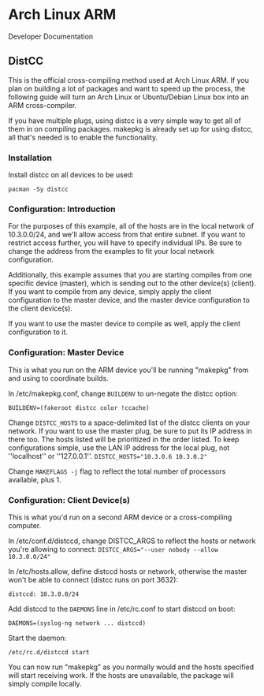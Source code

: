 # Arch Linux ARM #

<div class="meta subtitle">Developer Documentation</div>

## DistCC ##
This is the official cross-compiling method used at Arch Linux ARM. If you plan on building a lot of packages and want to speed up the process, the following guide will turn an Arch Linux or Ubuntu/Debian Linux box into an ARM cross-compiler.

If you have multiple plugs, using distcc is a very simple way to get all of them in on compiling packages. makepkg is already set up for using distcc, all that's needed is to enable the functionality.

### Installation ###

Install distcc on all devices to be used:
  
  `pacman -Sy distcc`

### Configuration: Introduction ###
For the purposes of this example, all of the hosts are in the local network of 10.3.0.0/24, and we'll allow access from that entire subnet. If you want to restrict access further, you will have to specify individual IPs. Be sure to change the address from the examples to fit your local network configuration.

Additionally, this example assumes that you are starting compiles from one specific device (master), which is sending out to the other device(s) (client). If you want to compile from any device, simply apply the client configuration to the master device, and the master device configuration to the client device(s).

If you want to use the master device to compile as well, apply the client configuration to it.

### Configuration: Master Device ###
This is what you run on the ARM device you'll be running "makepkg" from and using to coordinate builds.

In /etc/makepkg.conf, change `BUILDENV` to un-negate the distcc option:
    
  `BUILDENV=(fakeroot distcc color !ccache)`

Change `DISTCC_HOSTS` to a space-delimited list of the distcc clients on your network. If you want to use the master plug, be sure to put its IP address in there too. The hosts listed will be prioritized in the order listed. To keep configurations simple, use the LAN IP address for the local plug, not ''localhost'' or ''127.0.0.1''.
  `DISTCC_HOSTS="10.3.0.6 10.3.0.2" `

Change `MAKEFLAGS -j` flag to reflect the total number of processors available, plus 1.

### Configuration: Client Device(s) ###
This is what you'd run on a second ARM device or a cross-compiling computer.

In /etc/conf.d/distccd, change DISTCC_ARGS to reflect the hosts or network you're allowing to connect:
  `DISTCC_ARGS="--user nobody --allow 10.3.0.0/24" `

In /etc/hosts.allow, define distccd hosts or network, otherwise the master won't be able to connect (distcc runs on port 3632):

  `distccd: 10.3.0.0/24`

Add distccd to the `DAEMONS` line in /etc/rc.conf to start distccd on boot:

  `DAEMONS=(syslog-ng network ... distccd)`

Start the daemon:

  `/etc/rc.d/distccd start`

You can now run "makepkg" as you normally would and the hosts specified will start receiving work. If the hosts are unavailable, the package will simply compile locally.